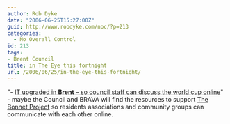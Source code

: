 ```yaml
---
author: Rob Dyke
date: "2006-06-25T15:27:00Z"
guid: http://www.robdyke.com/noc/?p=213
categories:
  - No Overall Control
id: 213
tags:
- Brent Council
title: in The Eye this fortnight
url: /2006/06/25/in-the-eye-this-fortnight/
---
```

"- [IT upgraded in **Brent** – so council staff can discuss the world cup online](http://www.private-eye.co.uk/sections.php?section_link=rotten_boroughs&#38; "Private Eye")" - maybe the Council and BRAVA will find the resources to support [The Bonnet Project](http://www.bonnet.me.uk/ "Bonnet Project") so residents associations and community groups can communicate with each other online.
